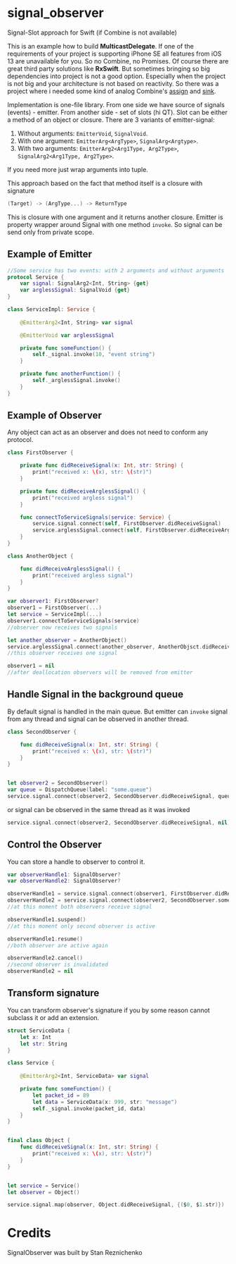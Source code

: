 # signal_observer
Signal-Slot approach for Swift (if Combine is not available)

This is an example how to build **MulticastDelegate**. If one of the requirements of your project is supporting iPhone SE
all features from iOS 13 are unavailable for you. So no Combine, no Promises. Of course there are great third party solutions
like **RxSwift**. But sometimes bringing so big dependencies into project is not a good option. Especially when the project is
not big and your architecture is not based on reactivity. So there was a project where i needed some kind of analog 
Combine's [assign](https://developer.apple.com/documentation/combine/just/assign(to:on:)) and [sink](https://developer.apple.com/documentation/combine/just/sink(receivevalue:)).

Implementation is one-file library. From one side we have source of signals (events) - emitter. From another side - set of slots (hi QT).
Slot can be either a method of an object or closure. There are 3 variants of emitter-signal:
1. Without arguments: `EmitterVoid`, `SignalVoid`.
2. With one argument: `EmitterArg<ArgType>`, `SignalArg<Argtype>`.
3. With two arguments: `EmitterArg2<Arg1Type, Arg2Type>`, `SignalArg2<Arg1Type, Arg2Type>`.

If you need more just wrap arguments into tuple.

This approach based on the fact that method itself is a closure
with signature 
```swift
(Target) -> (ArgType...) -> ReturnType
``` 
This is closure with one argument and it returns another closure. 
Emitter is property wrapper around Signal with one method `invoke`. So signal can be send only from private scope. 

Example of Emitter
------------
```swift
//Some service has two events: with 2 arguments and without arguments
protocol Service {
	var signal: SignalArg2<Int, String> {get}
	var arglessSignal: SignalVoid {get}
}

class ServiceImpl: Service {
		
	@EmitterArg2<Int, String> var signal

	@EmitterVoid var arglessSignal

	private func someFunction() {
		self._signal.invoke(10, "event string")
	}

	private func anotherFunction() {
		self._arglessSignal.invoke()
	}
}
``` 

Example of Observer
------------
Any object can act as an observer and does not need to conform any protocol.
```swift
class FirstObserver {

	private func didReceiveSignal(x: Int, str: String) {
		print("received x: \(x), str: \(str)")
	}

	private func didReceiveArglessSignal() {
		print("received argless signal")
	}

	func connectToServiceSignals(service: Service) {
		service.signal.connect(self, FirstObserver.didReceiveSignal)
		service.arglessSignal.connect(self, FirstObserver.didReceiveArglessSignal)
	}
}

class AnotherObject {

	func didReceiveArglessSignal() {
		print("received argless signal")
	}
}

var observer1: FirstObserver?
observer1 = FirstObserver(...)
let service = ServiceImpl(...)
observer1.connectToServiceSignals(service)
//observer now receives two signals

let another_observer = AnotherObject()
service.arglessSignal.connect(another_observer, AnotherObjsct.didReceiveArglessSignal)
//this observer receives one signal

observer1 = nil
//after deallocation observers will be removed from emitter
```

Handle Signal in the background queue
------------
By default signal is handled in the main queue. But emitter can `invoke` signal from any thread and signal can be observed in another thread.
```swift
class SecondObserver {

	func didReceiveSignal(x: Int, str: String) {
		print("received x: \(x), str: \(str)")
	}
}


let observer2 = SecondObserver()
var queue = DispatchQueue(label: "some.queue")
service.signal.connect(observer2, SecondObserver.didReceiveSignal, queue)

```
or signal can be observed in the same thread as it was invoked
```swift
service.signal.connect(observer2, SecondObserver.didReceiveSignal, nil)

```

Control the Observer
------------
You can store a handle to observer to control it.
```swift
var observerHandle1: SignalObserver? 
var observerHandle2: SignalObserver? 

observerHandle1 = service.signal.connect(observer1, FirstObserver.didReceiveSignal, queue)
observerHandle2 = service.signal.connect(observer2, SecondObserver.someFunctionWithTwoArgumentsIntAndString)
//at this moment both observers receive signal

observerHandle1.suspend()
//at this moment only second observer is active

observerHandle1.resume()
//both observer are active again

observerHandle2.cancel()
//second observer is invalidated
observerHandle2 = nil

```

Transform signature
------------
You can transform observer's signature if you by some reason cannot subclass it or add an extension.
```swift
struct ServiceData {
	let x: Int
	let str: String
}

class Service {
		
	@EmitterArg2<Int, ServiceData> var signal

	private func someFunction() {
		let packet_id = 89
		let data = ServiceData(x: 999, str: "message")
		self._signal.invoke(packet_id, data)
	}
}


final class Object {
	func didReceiveSignal(x: Int, str: String) {
		print("received x: \(x), str: \(str)")
	}
}


let service = Service()
let observer = Object()

service.signal.map(observer, Object.didReceiveSignal, {($0, $1.str)})
```
Credits
=======
SignalObserver was built by Stan Reznichenko 
